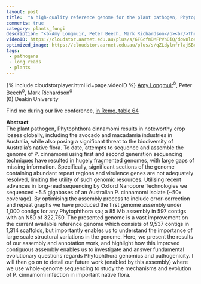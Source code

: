 ```yaml
---
layout: post
title:  "A high-quality reference genome for the plant pathogen, Phytophthora cinnamomi"
comments: true
category: plants_fungi
description: "<b>Amy Longmuir, Peter Beech, Mark Richardson</b><br/>The plant pathogen, Phytophthora cinnamomi results..."
videoID: https://cloudstor.aarnet.edu.au/plus/s/6FGcfmDMFPVnOiQ/download
optimized_image: https://cloudstor.aarnet.edu.au/plus/s/qZLdylnfrlajSBx/download
tags:
 - pathogens
 - long reads
 - plants
---
```

{% include cloudstorplayer.html id=page.videoID %}
<u>Amy Longmuir</u><sup>0</sup>, Peter Beech<sup>0</sup>, Mark Richardson<sup>0</sup><br/>
\(0\) Deakin University

Find me during our live conference, [in Remo, table 64](https://remo.co)

<b>Abstract</b><br/>
The plant pathogen, Phytophthora cinnamomi results in noteworthy crop losses globally, including the avocado and macadamia industries in Australia, while also posing a significant threat to the biodiversity of Australia’s native flora. To date, attempts to sequence and assemble the genome of P. cinnamomi using first and second generation sequencing techniques have resulted in hugely fragmented genomes, with large gaps of missing information. Specifically, significant sections of the genome containing abundant repeat regions and virulence genes are not adequately resolved, limiting the utility of such genomic resources. Utilising recent advances in long-read sequencing by Oxford Nanopore Technologies we sequenced ~5.5 gigabases of an Australian P. cinnamomi isolate \(~50x coverage\). By optimising the assembly process to include error-correction and repeat graphs we have produced the first genome assembly under 1,000 contigs for any Phytophthora sp.; a 85 Mb assembly in 597 contigs with an N50 of 322,750. The presented genome is a vast improvement on the current available reference genome which consists of 9,537 contigs in 1,314 scaffolds, but importantly enables us to understand the importance of large scale structural variations in the genome. Here, we present the results of our assembly and annotation work, and highlight how this improved contiguous assembly enables us to investigate and answer fundamental evolutionary questions regards Phytophthora genomics and pathogenicity. I will then go on to detail our future work \(enabled by this assembly\) where we use whole-genome sequencing to study the mechanisms and evolution of P. cinnamomi infection in important native flora.
